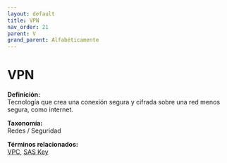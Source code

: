 ```yaml
---
layout: default
title: VPN
nav_order: 21
parent: V
grand_parent: Alfabéticamente
---
```


# VPN

**Definición:**  
Tecnología que crea una conexión segura y cifrada sobre una red menos segura, como internet.

**Taxonomía:**  
Redes / Seguridad

**Términos relacionados:**  
[VPC](https://maleniski.github.io/diccionario-angl-tec-mx/docs/alfabeticamente/V/vpc.html), [SAS Key](https://maleniski.github.io/diccionario-angl-tec-mx/docs/alfabeticamente/S/sas-key.html)
